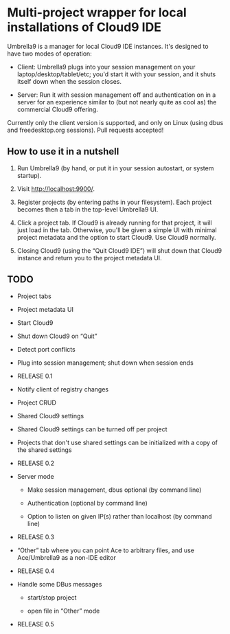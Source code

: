 Multi-project wrapper for local installations of Cloud9 IDE
===========================================================

Umbrella9 is a manager for local Cloud9 IDE instances. It's designed to have two modes of operation:

- Client: Umbrella9 plugs into your session management on your laptop/desktop/tablet/etc; you'd start it with your session, and it shuts itself down when the session closes.

- Server: Run it with session management off and authentication on in a server for an experience similar to (but not nearly quite as cool as) the commercial Cloud9 offering.

Currently only the client version is supported, and only on Linux (using dbus and freedesktop.org sessions). Pull requests accepted!

How to use it in a nutshell
---------------------------

1. Run Umbrella9 (by hand, or put it in your session autostart, or system startup).

2. Visit <http://localhost:9900/>.

3. Register projects (by entering paths in your filesystem). Each project becomes then a tab in the top-level Umbrella9 UI.

4. Click a project tab. If Cloud9 is already running for that project, it will just load in the tab. Otherwise, you'll be given a simple UI with minimal project metadata and the option to start Cloud9. Use Cloud9 normally.

5. Closing Cloud9 (using the “Quit Cloud9 IDE”) will shut down that Cloud9 instance and return you to the project metadata UI.

TODO
----

- Project tabs

- Project metadata UI

- Start Cloud9

- Shut down Cloud9 on “Quit”

- Detect port conflicts

- Plug into session management; shut down when session ends

- RELEASE 0.1

- Notify client of registry changes

- Project CRUD

- Shared Cloud9 settings

- Shared Cloud9 settings can be turned off per project

- Projects that don't use shared settings can be initialized with a copy of the shared settings

- RELEASE 0.2

- Server mode

  - Make session management, dbus optional (by command line)

  - Authentication (optional by command line)

  - Option to listen on given IP(s) rather than localhost (by command line)

- RELEASE 0.3

- “Other” tab where you can point Ace to arbitrary files, and use Ace/Umbrella9 as a non-IDE editor

- RELEASE 0.4

- Handle some DBus messages

  - start/stop project

  - open file in “Other” mode

- RELEASE 0.5